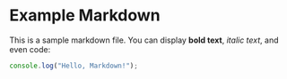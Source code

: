 # Example Markdown

This is a sample markdown file. You can display **bold text**, *italic text*, and even code:

```javascript
console.log("Hello, Markdown!");
